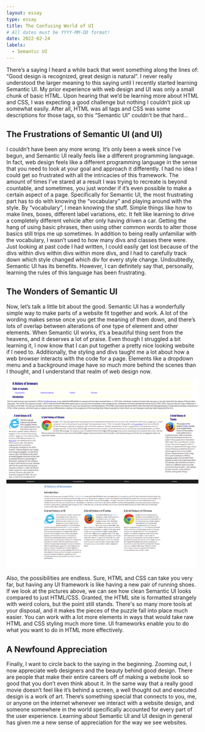 ```yaml
---
layout: essay
type: essay
title: The Confusing World of UI
# All dates must be YYYY-MM-DD format!
date: 2022-02-24
labels:
  - Semantic UI
---
```


There’s a saying I heard a while back that went something along the lines of: “Good design is recognized, great design is natural”. I never really understood the larger meaning to this saying until I recently started learning Semantic UI. My prior experience with web design and UI was only a small chunk of basic HTML. Upon hearing that we’d be learning more about HTML and CSS, I was expecting a good challenge but nothing I couldn’t pick up somewhat easily. After all, HTML was all tags and CSS was some descriptions for those tags, so this “Semantic UI” couldn’t be that hard…

## The Frustrations of Semantic UI (and UI)

I couldn’t have been any more wrong. It’s only been a week since I’ve begun, and Semantic UI really feels like a different programming language. In fact, web design feels like a different programming language in the sense that you need to look at your goal and approach it differently. I had no idea I could get so frustrated with all the intricacies of this framework. The amount of times I’ve stared at a result I was trying to recreate is beyond countable, and sometimes, you just wonder if it’s even possible to make a certain aspect of a page. Specifically for Semantic UI, the most frustrating part has to do with knowing the “vocabulary” and playing around with the style. By “vocabulary”, I mean knowing the stuff. Simple things like how to make lines, boxes, different label variations, etc. It felt like learning to drive a completely different vehicle after only having driven a car. Getting the hang of using basic phrases, then using other common words to alter those basics still trips me up sometimes. In addition to being really unfamiliar with the vocabulary, I wasn’t used to how many divs and classes there were. Just looking at past code I had written, I could easily get lost because of the divs within divs within divs within more divs, and I had to carefully track down which style changed which div for every style change. Undoubtedly, Semantic UI has its benefits. However, I can definitely say that, personally, learning the rules of this language has been frustrating.

## The Wonders of Semantic UI

Now, let’s talk a little bit about the good. Semantic UI has a wonderfully simple way to make parts of a website fit together and work. A lot of the wording makes sense once you get the meaning of them down, and there’s lots of overlap between alterations of one type of element and other elements. When Semantic UI works, it’s a beautiful thing sent from the heavens, and it deserves a lot of praise. Even though I struggled a bit learning it, I now know that I can put together a pretty nice looking website if I need to. Additionally, the styling and divs taught me a lot about how a web browser interacts with the code for a page. Elements like a dropdown menu and a background image have so much more behind the scenes than I thought, and I understand that realm of web design now.

<center>
<img src="/images/browserhistoryhtml.png" alt="browserhistoryhtml" style="width: 800px;">

<img src="/images/browserhistorysemantic.png" alt="browserhistorysemantic" style="width: 800px;">
</center>

Also, the possibilities are endless. Sure, HTML and CSS can take you very far, but having any UI framework is like having a new pair of running shoes. If we look at the pictures above, we can see how clean Semantic UI looks compared to just HTML/CSS. Granted, the HTML site is formatted strangely with weird colors, but the point still stands. There's so many more tools at your disposal, and it makes the pieces of the puzzle fall into place much easier. You can work with a lot more elements in ways that would take raw HTML and CSS styling much more time. UI frameworks enable you to do what you want to do in HTML more effectively.

## A Newfound Appreciation

Finally, I want to circle back to the saying in the beginning. Zooming out, I now appreciate web designers and the beauty behind good design. There are people that make their entire careers off of making a website look so good that you don’t even think about it. In the same way that a really good movie doesn’t feel like it’s behind a screen, a well thought out and executed design is a work of art. There’s something special that connects to you, me, or anyone on the internet whenever we interact with a website design, and someone somewhere in the world specifically accounted for every part of the user experience. Learning about Semantic UI and UI design in general has given me a new sense of appreciation for the way we see websites. 
